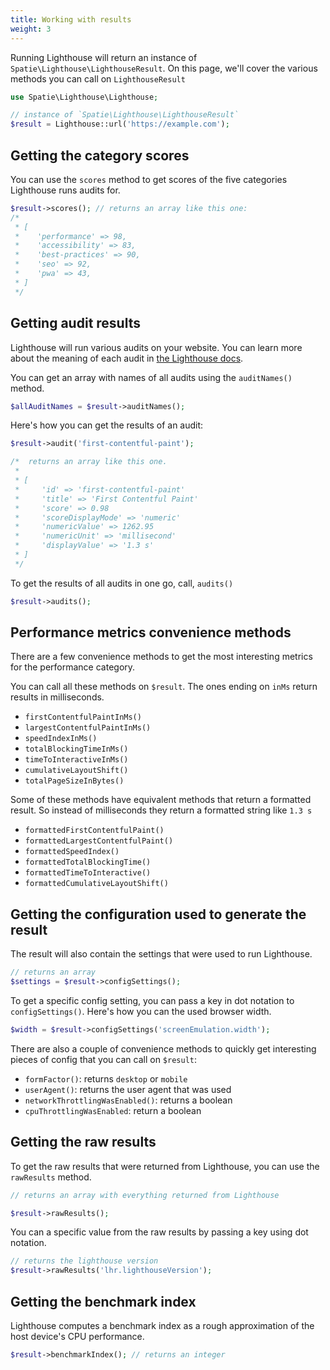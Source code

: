 ```yaml
---
title: Working with results
weight: 3
---
```


Running Lighthouse will return an instance of `Spatie\Lighthouse\LighthouseResult`. On this page, we'll cover the various methods you can call on `LighthouseResult`

```php
use Spatie\Lighthouse\Lighthouse;

// instance of `Spatie\Lighthouse\LighthouseResult`
$result = Lighthouse::url('https://example.com');
```

## Getting the category scores

You can use the `scores` method to get scores of the five categories Lighthouse runs audits for.

```php
$result->scores(); // returns an array like this one:
/*
 * [
 *    'performance' => 98,
 *    'accessibility' => 83,
 *    'best-practices' => 90,
 *    'seo' => 92,
 *    'pwa' => 43,  
 * ]
 */
```

## Getting audit results

Lighthouse will run various audits on your website. You can learn more about the meaning of each audit in [the Lighthouse docs](https://developer.chrome.com/docs/lighthouse/overview).

You can get an array with names of all audits using the `auditNames()` method.

```php
$allAuditNames = $result->auditNames();
```

Here's how you can get the results of an audit:

```php
$result->audit('first-contentful-paint'); 

/*  returns an array like this one.
 * 
 * [
 *     'id' => 'first-contentful-paint'
 *     'title' => 'First Contentful Paint'
 *     'score' => 0.98
 *     'scoreDisplayMode' => 'numeric'
 *     'numericValue' => 1262.95
 *     'numericUnit' => 'millisecond'
 *     'displayValue' => '1.3 s'
 * ]
 */
```

To get the results of all audits in one go, call, `audits()`

```php
$result->audits();
```

## Performance metrics convenience methods

There are a few convenience methods to get the most interesting metrics for the performance category.

You can call all these methods on `$result`. The ones ending on `inMs` return results in milliseconds.

- `firstContentfulPaintInMs()`
- `largestContentfulPaintInMs()`
- `speedIndexInMs()`
- `totalBlockingTimeInMs()`
- `timeToInteractiveInMs()`
- `cumulativeLayoutShift()`
- `totalPageSizeInBytes()`

Some of these methods have equivalent methods that return a formatted result. So instead of milliseconds they return a formatted string like `1.3 s`

- `formattedFirstContentfulPaint()`
- `formattedLargestContentfulPaint()`
- `formattedSpeedIndex()`
- `formattedTotalBlockingTime()`
- `formattedTimeToInteractive()`
- `formattedCumulativeLayoutShift()`

## Getting the configuration used to generate the result

The result will also contain the settings that were used to run Lighthouse.

```php
// returns an array
$settings = $result->configSettings();
```

To get a specific config setting, you can pass a key in dot notation to `configSettings()`. Here's how you can the used browser width.

```php
$width = $result->configSettings('screenEmulation.width');
```

There are also a couple of convenience methods to quickly get interesting pieces of config that you can call on `$result`:

- `formFactor()`: returns `desktop` or `mobile`
- `userAgent()`: returns the user agent that was used
- `networkThrottlingWasEnabled()`: returns a boolean
- `cpuThrottlingWasEnabled`: return a boolean

## Getting the raw results

To get the raw results that were returned from Lighthouse, you can use the `rawResults` method.

```php
// returns an array with everything returned from Lighthouse

$result->rawResults();
```

You can a specific value from the raw results by passing a key using dot notation.

```php
// returns the lighthouse version
$result->rawResults('lhr.lighthouseVersion');
```

## Getting the benchmark index

Lighthouse computes a benchmark index as a rough approximation of the host device's CPU performance.

```php
$result->benchmarkIndex(); // returns an integer
```

